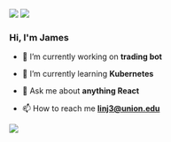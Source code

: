 [![](https://img.shields.io/badge/linkedin-%230077B5.svg?&style=for-the-badge&logo=linkedin&logoColor=white)](https://www.linkedin.com/in/jameslinurl/)
[![](https://img.shields.io/badge/Gmail-D14836?style=for-the-badge&logo=gmail&logoColor=white)](mailto:linj3@union.edu)

### Hi, I'm James

- 🔭 I’m currently working on **trading bot**

- 🌱 I’m currently learning **Kubernetes**

- 💬 Ask me about **anything React**

- 📫 How to reach me **linj3@union.edu**


![](https://leetcard.jacoblin.cool/linboxin?ext=heatmap)
